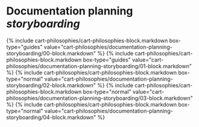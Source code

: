 <div data-role="collapsible" data-inset="false">
<h1 class="cart-collapsible-div">Documentation planning <i>storyboarding</i></h1>

<div class="cart-philosophies-wrapper">
{% include cart-philosophies/cart-philosophies-block.markdown box-type="guides" value="cart-philosophies/documentation-planning-storyboarding/00-block.markdown" %}
{% include cart-philosophies/cart-philosophies-block.markdown box-type="guides" value="cart-philosophies/documentation-planning-storyboarding/01-block.markdown" %}
{% include cart-philosophies/cart-philosophies-block.markdown box-type="normal" value="cart-philosophies/documentation-planning-storyboarding/02-block.markdown" %}
{% include cart-philosophies/cart-philosophies-block.markdown box-type="normal" value="cart-philosophies/documentation-planning-storyboarding/03-block.markdown" %}
{% include cart-philosophies/cart-philosophies-block.markdown box-type="normal" value="cart-philosophies/documentation-planning-storyboarding/04-block.markdown" %}
</div>

</div>